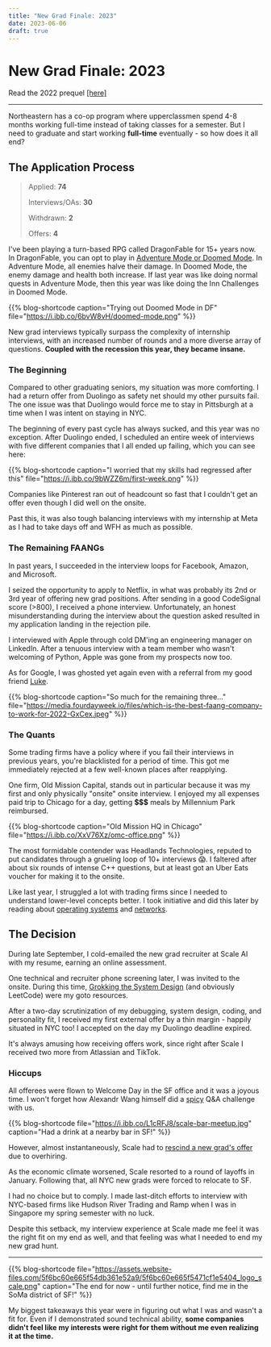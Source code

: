 ```yaml
---
title: "New Grad Finale: 2023"
date: 2023-06-06
draft: true
---
```


# New Grad Finale: 2023
Read the 2022 prequel [[here]](../recruiting-2022)

---

Northeastern has a co-op program where upperclassmen spend 4-8 months working full-time instead of taking classes for a semester. But I need to graduate and start working **full-time** eventually - so how does it all end?

## The Application Process
> Applied: **74**
> 
> Interviews/OAs: **30**
> 
> Withdrawn: **2**
> 
> Offers: **4**

I've been playing a turn-based RPG called DragonFable for 15+ years now. In DragonFable, you can opt to play in <a href="https://www.dragonfable.com/gamedesignnotes/broken-circuit-p2-8397">Adventure Mode or Doomed Mode</a>. In Adventure Mode, all enemies halve their damage. In Doomed Mode, the enemy damage and health both increase. If last year was like doing normal quests in Adventure Mode, then this year was like doing the Inn Challenges in Doomed Mode.

{{% blog-shortcode caption="Trying out Doomed Mode in DF" file="https://i.ibb.co/6bvW8vH/doomed-mode.png" %}}

New grad interviews typically surpass the complexity of internship interviews, with an increased number of rounds and a more diverse array of questions. **Coupled with the recession this year, they became insane.**

### The Beginning

Compared to other graduating seniors, my situation was more comforting. I had a return offer from Duolingo as safety net should my other pursuits fail. The one issue was that Duolingo would force me to stay in Pittsburgh at a time when I was intent on staying in NYC.

The beginning of every past cycle has always sucked, and this year was no exception. After Duolingo ended, I scheduled an entire week of interviews with five different companies that I all ended up failing, which you can see here:

{{% blog-shortcode caption="I worried that my skills had regressed after this" file="https://i.ibb.co/9bWZZ6m/first-week.png" %}}

Companies like Pinterest ran out of headcount so fast that I couldn't get an offer even though I did well on the onsite.

Past this, it was also tough balancing interviews with my internship at Meta as I had to take days off and WFH as much as possible.

### The Remaining FAANGs

In past years, I succeeded in the interview loops for Facebook, Amazon, and Microsoft.

I seized the opportunity to apply to Netflix, in what was probably its 2nd or 3rd year of offering new grad positions. After sending in a good CodeSignal score (>800), I received a phone interview. Unfortunately, an honest misunderstanding during the interview about the question asked resulted in my application landing in the rejection pile.

I interviewed with Apple through cold DM'ing an engineering manager on LinkedIn. After a tenuous interview with a team member who wasn't welcoming of Python, Apple was gone from my prospects now too.

As for Google, I was ghosted yet again even with a referral from my good friend [Luke](https://www.lukejianu.com/).

{{% blog-shortcode caption="So much for the remaining three..." file="https://media.fourdayweek.io/files/which-is-the-best-faang-company-to-work-for-2022-GxCex.jpeg" %}}

### The Quants

Some trading firms have a policy where if you fail their interviews in previous years, you're blacklisted for a period of time. This got me immediately rejected at a few well-known places after reapplying.

One firm, Old Mission Capital, stands out in particular because it was my first and only physically "onsite" onsite interview. I enjoyed my all expenses paid trip to Chicago for a day, getting **$$$** meals by Millennium Park reimbursed.

{{% blog-shortcode caption="Old Mission HQ in Chicago" file="https://i.ibb.co/XxV76Xz/omc-office.png" %}}

The most formidable contender was Headlands Technologies, reputed to put candidates through a grueling loop of 10+ interviews 😱. I faltered after about six rounds of intense C++ questions, but at least got an Uber Eats voucher for making it to the onsite.

Like last year, I struggled a lot with trading firms since I needed to understand lower-level concepts better. I took initiative and did this later by reading about [operating systems](https://pages.cs.wisc.edu/~remzi/OSTEP/) and [networks](http://gaia.cs.umass.edu/kurose_ross/index.php).

## The Decision

During late September, I cold-emailed the new grad recruiter at Scale AI with my resume, earning an online assessment.

One technical and recruiter phone screening later, I was invited to the onsite. During this time, [Grokking the System Design](https://www.educative.io/courses/grokking-modern-system-design-interview-for-engineers-managers) (and obviously LeetCode) were my goto resources.

After a two-day scrutinization of my debugging, system design, coding, and personality fit, I received my first external offer by a thin margin - happily situated in NYC too! I accepted on the day my Duolingo deadline expired.

It's always amusing how receiving offers work, since right after Scale I received two more from Atlassian and TikTok.

### Hiccups

All offerees were flown to Welcome Day in the SF office and it was a joyous time. I won't forget how Alexandr Wang himself did a [spicy](https://heatonist.com/) Q&A challenge with us.

{{% blog-shortcode file="https://i.ibb.co/L1cRFJ8/scale-bar-meetup.jpg" caption="Had a drink at a nearby bar in SF!" %}}

However, almost instantaneously, Scale had to [rescind a new grad's offer](https://old.reddit.com/r/csMajors/comments/ywge5z/scale_ai_rescinded_ng_offer/) due to overhiring.

As the economic climate worsened, Scale resorted to a round of layoffs in January. Following that, all NYC new grads were forced to relocate to SF. 

I had no choice but to comply. I made last-ditch efforts to interview with NYC-based firms like Hudson River Trading and Ramp when I was in Singapore my spring semester with no luck.

Despite this setback, my interview experience at Scale made me feel it was the right fit on my end as well, and that feeling was what I needed to end my new grad hunt.

---

{{% blog-shortcode file="https://assets.website-files.com/5f6bc60e665f54db361e52a9/5f6bc60e665f5471cf1e5404_logo_scale.png" caption="The end for now - until further notice, find me in the SoMa district of SF!"  %}}

My biggest takeaways this year were in figuring out what I was and wasn't a fit for. Even if I demonstrated sound technical ability, **some companies didn't feel like my interests were right for them without me even realizing it at the time.**